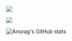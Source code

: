 <a href="https://42seoul.kr/seoul42/contents/view?contentsNo=13&level=2&menuNo=28&gclid=Cj0KCQjwvO2IBhCzARIsALw3ASrP3eP0Zqr2LX1VttluGowW-C6mB0xcDhJIGJ2JXMl8SNZToqBiBPgaAqOkEALw_wcB" target="_blank"><img src="https://img.shields.io/badge/Seoul-000000.svg?style=flat&logo=42&logoColor=#000000"/></a>

<a href="https://chanhohan.github.io/" target="_blank"><img src="https://img.shields.io/badge/Blog-000000.svg?style=flat&logo=github&logoColor=#000000"/></a>




![Anurag's GitHub stats](https://github-readme-stats.vercel.app/api?username=chanhohan&show_icons=true&theme=radical)
